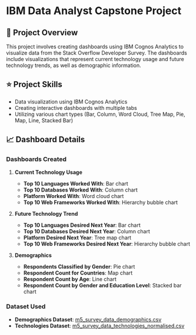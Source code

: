 # IBM Data Analyst Capstone Project

## 📄 Project Overview

This project involves creating dashboards using IBM Cognos Analytics to visualize data from the Stack Overflow Developer Survey. The dashboards include visualizations that represent current technology usage and future technology trends, as well as demographic information.

## :star: Project Skills
- Data visualization using IBM Cognos Analytics
- Creating interactive dashboards with multiple tabs
- Utilizing various chart types (Bar, Column, Word Cloud, Tree Map, Pie, Map, Line, Stacked Bar)

## :chart_with_upwards_trend: Dashboard Details

### Dashboards Created
1. **Current Technology Usage**
   - **Top 10 Languages Worked With**: Bar chart
   - **Top 10 Databases Worked With**: Column chart
   - **Platform Worked With**: Word cloud chart
   - **Top 10 Web Frameworks Worked With**: Hierarchy bubble chart

2. **Future Technology Trend**
   - **Top 10 Languages Desired Next Year**: Bar chart
   - **Top 10 Databases Desired Next Year**: Column chart
   - **Platform Desired Next Year**: Tree map chart
   - **Top 10 Web Frameworks Desired Next Year**: Hierarchy bubble chart

3. **Demographics**
   - **Respondents Classified by Gender**: Pie chart
   - **Respondent Count for Countries**: Map chart
   - **Respondent Count by Age**: Line chart
   - **Respondent Count by Gender and Education Level**: Stacked bar chart

### Dataset Used
- **Demographics Dataset**: [m5_survey_data_demographics.csv](link_to_your_csv)
- **Technologies Dataset**: [m5_survey_data_technologies_normalised.csv](link_to_your_csv)


